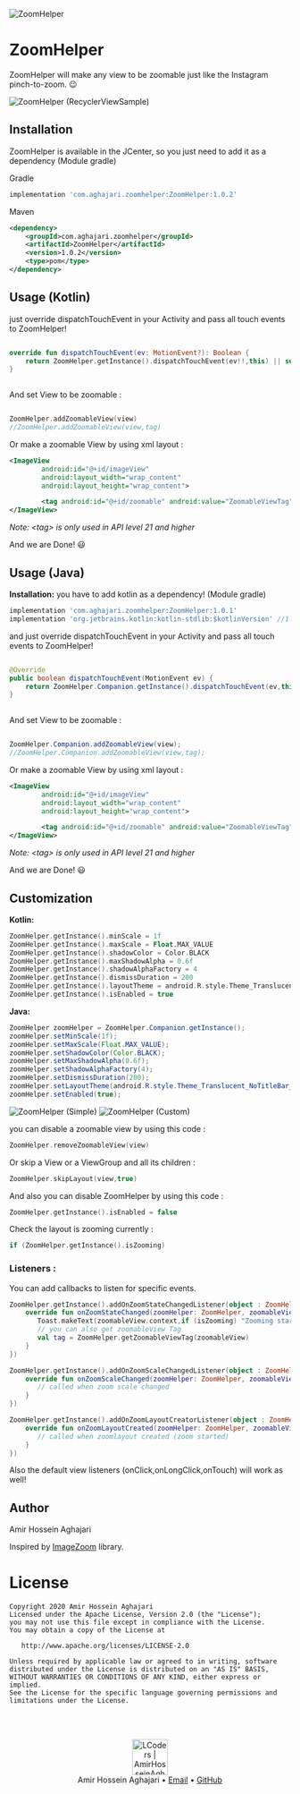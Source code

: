 ![ZoomHelper](Previews/header.png)

# ZoomHelper
ZoomHelper will make any view to be zoomable just like the Instagram pinch-to-zoom. :wink:

![ZoomHelper (RecyclerViewSample)](Previews/ZoomHelper_rv.gif)

## Installation

ZoomHelper is available in the JCenter, so you just need to add it as a dependency (Module gradle)

Gradle
```gradle
implementation 'com.aghajari.zoomhelper:ZoomHelper:1.0.2'
```

Maven
```xml
<dependency>
	<groupId>com.aghajari.zoomhelper</groupId>
	<artifactId>ZoomHelper</artifactId>
	<version>1.0.2</version>
	<type>pom</type>
</dependency>
```

## Usage (Kotlin)

just override dispatchTouchEvent in your Activity and pass all touch events to ZoomHelper!
```kotlin

override fun dispatchTouchEvent(ev: MotionEvent?): Boolean {
    return ZoomHelper.getInstance().dispatchTouchEvent(ev!!,this) || super.dispatchTouchEvent(ev)
}
            
```

And set View to be zoomable :
```kotlin

ZoomHelper.addZoomableView(view)
//ZoomHelper.addZoomableView(view,tag)

```

Or make a zoomable View by using xml layout :
```xml
<ImageView
        android:id="@+id/imageView"
        android:layout_width="wrap_content"
        android:layout_height="wrap_content">

        <tag android:id="@+id/zoomable" android:value="ZoomableViewTag" />
</ImageView>
```
*Note: \<tag\> is only used in API level 21 and higher*

And we are Done! :smiley:



## Usage (Java)
**Installation:** you have to add kotlin as a dependency! (Module gradle)
```gradle
implementation 'com.aghajari.zoomhelper:ZoomHelper:1.0.1'
implementation 'org.jetbrains.kotlin:kotlin-stdlib:$kotlinVersion' //1.4.0-rc
```

and just override dispatchTouchEvent in your Activity and pass all touch events to ZoomHelper!
```java

@Override
public boolean dispatchTouchEvent(MotionEvent ev) {
	return ZoomHelper.Companion.getInstance().dispatchTouchEvent(ev,this) || super.dispatchTouchEvent(ev);
}
            
```

And set View to be zoomable :
```java

ZoomHelper.Companion.addZoomableView(view);
//ZoomHelper.Companion.addZoomableView(view,tag);

```

Or make a zoomable View by using xml layout :
```xml
<ImageView
        android:id="@+id/imageView"
        android:layout_width="wrap_content"
        android:layout_height="wrap_content">

        <tag android:id="@+id/zoomable" android:value="ZoomableViewTag" />
</ImageView>
```
*Note: \<tag\> is only used in API level 21 and higher*

And we are Done! :smiley:



## Customization
**Kotlin:**
```kotlin
ZoomHelper.getInstance().minScale = 1f
ZoomHelper.getInstance().maxScale = Float.MAX_VALUE
ZoomHelper.getInstance().shadowColor = Color.BLACK
ZoomHelper.getInstance().maxShadowAlpha = 0.6f
ZoomHelper.getInstance().shadowAlphaFactory = 4
ZoomHelper.getInstance().dismissDuration = 200
ZoomHelper.getInstance().layoutTheme = android.R.style.Theme_Translucent_NoTitleBar_Fullscreen
ZoomHelper.getInstance().isEnabled = true
```
**Java:**
```Java
ZoomHelper zoomHelper = ZoomHelper.Companion.getInstance();
zoomHelper.setMinScale(1f);
zoomHelper.setMaxScale(Float.MAX_VALUE);
zoomHelper.setShadowColor(Color.BLACK);
zoomHelper.setMaxShadowAlpha(0.6f);
zoomHelper.setShadowAlphaFactory(4);
zoomHelper.setDismissDuration(200);
zoomHelper.setLayoutTheme(android.R.style.Theme_Translucent_NoTitleBar_Fullscreen);
zoomHelper.setEnabled(true);
```

![ZoomHelper (Simple)](Previews/ZoomHelper-simple.gif)    ![ZoomHelper (Custom)](Previews/ZoomHelper-custom.gif)

you can disable a zoomable view by using this code :
```kotlin
ZoomHelper.removeZoomableView(view)
```
Or skip a View or a ViewGroup and all its children :
```kotlin
ZoomHelper.skipLayout(view,true)
```
And also you can disable ZoomHelper by using this code :
```kotlin
ZoomHelper.getInstance().isEnabled = false
```
Check the layout is zooming currently :
```kotlin
if (ZoomHelper.getInstance().isZooming) 
```

### Listeners :
You can add callbacks to listen for specific events.

```kotlin
ZoomHelper.getInstance().addOnZoomStateChangedListener(object : ZoomHelper.OnZoomStateChangedListener{
    override fun onZoomStateChanged(zoomHelper: ZoomHelper, zoomableView: View, isZooming: Boolean) {
       Toast.makeText(zoomableView.context,if (isZooming) "Zooming started" else "Zooming ended", Toast.LENGTH_SHORT).show()
       // you can also get zoomableView Tag
       val tag = ZoomHelper.getZoomableViewTag(zoomableView) 
    }
})

ZoomHelper.getInstance().addOnZoomScaleChangedListener(object : ZoomHelper.OnZoomScaleChangedListener{
    override fun onZoomScaleChanged(zoomHelper: ZoomHelper, zoomableView: View, scale: Float, event: MotionEvent?) {
       // called when zoom scale changed
    }
})

ZoomHelper.getInstance().addOnZoomLayoutCreatorListener(object : ZoomHelper.OnZoomLayoutCreatorListener{
    override fun onZoomLayoutCreated(zoomHelper: ZoomHelper, zoomableView: View, zoomLayout: FrameLayout) {
       // called when zoomlayout created (zoom started)
    }
})
```
Also the default view listeners (onClick,onLongClick,onTouch) will work as well!

## Author
Amir Hossein Aghajari

Inspired by [ImageZoom](https://github.com/okaybroda/ImageZoom) library.

License
=======

    Copyright 2020 Amir Hossein Aghajari
    Licensed under the Apache License, Version 2.0 (the "License");
    you may not use this file except in compliance with the License.
    You may obtain a copy of the License at

       http://www.apache.org/licenses/LICENSE-2.0

    Unless required by applicable law or agreed to in writing, software
    distributed under the License is distributed on an "AS IS" BASIS,
    WITHOUT WARRANTIES OR CONDITIONS OF ANY KIND, either express or implied.
    See the License for the specific language governing permissions and
    limitations under the License.


<br><br>
<div align="center">
  <img width="64" alt="LCoders | AmirHosseinAghajari" src="https://user-images.githubusercontent.com/30867537/90538314-a0a79200-e193-11ea-8d90-0a3576e28a18.png">
  <br><a>Amir Hossein Aghajari</a> • <a href="mailto:amirhossein.aghajari.82@gmail.com">Email</a> • <a href="https://github.com/Aghajari">GitHub</a>
</div>
